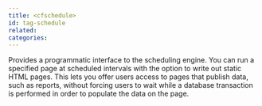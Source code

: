 ```yaml
---
title: <cfschedule>
id: tag-schedule
related:
categories:
---
```


Provides a programmatic interface to the scheduling engine. You can run a specified
page at scheduled intervals with the option to write out static HTML pages. This lets you offer users
access to pages that publish data, such as reports, without forcing users to wait while a database transaction
is performed in order to populate the data on the page.
